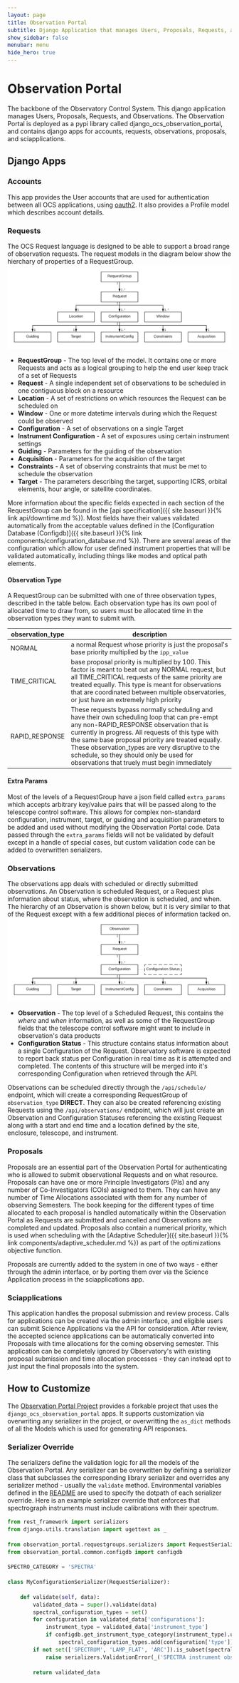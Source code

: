 ```yaml
---
layout: page
title: Observation Portal
subtitle: Django Application that manages Users, Proposals, Requests, and Observations
show_sidebar: false
menubar: menu
hide_hero: true
---
```


# Observation Portal

The backbone of the Observatory Control System. This django application manages Users, Proposals, Requests, and Observations. The Observation Portal is deployed as a pypi library called django_ocs_observation_portal, and contains django apps for accounts, requests, observations, proposals, and sciapplications.

## Django Apps

### Accounts

This app provides the User accounts that are used for authentication between all OCS applications, using [oauth2](https://django-oauth-toolkit.readthedocs.io/en/latest/). It also provides a Profile model which describes account details.

### Requests

The OCS Request language is designed to be able to support a broad range of observation requests. The request models in the diagram below show the hierchary of properties of a RequestGroup.
![Request Models](/assets/images/request_models.png)

- **RequestGroup** - The top level of the model. It contains one or more Requests and acts as a logical grouping to help the end user keep track of a set of Requests
- **Request** - A single independent set of observations to be scheduled in one contiguous block on a resource
- **Location** - A set of restrictions on which resources the Request can be scheduled on
- **Window** - One or more datetime intervals during which the Request could be observed
- **Configuration** - A set of observations on a single Target
- **Instrument Configuration** - A set of exposures using certain instrument settings
- **Guiding** - Parameters for the guiding of the observation
- **Acquisition** - Parameters for the acquisition of the target
- **Constraints** - A set of observing constraints that must be met to schedule the observation
- **Target** - The parameters describing the target, supporting ICRS, orbital elements, hour angle, or satellite coordinates.

More information about the specific fields expected in each section of the RequestGroup can be found in the [api specification]({{ site.baseurl }}{% link api/downtime.md %}). Most fields have their values validated automatically from the acceptable values defined in the [Configuration Database (Configdb)]({{ site.baseurl }}{% link components/configuration_database.md %}). There are several areas of the configuration which allow for user defined instrument properties that will be validated automatically, including things like modes and optical path elements.

#### Observation Type

A RequestGroup can be submitted with one of three observation types, described in the table below. Each observation type has its own pool of allocated time to draw from, so users must be allocated time in the observation types they want to submit with.

| observation_type | description |
| ---------------- | ------------------ |
| NORMAL | a normal Request whose priority is just the proposal's base priority multiplied by the `ipp_value` |
| TIME_CRITICAL | base proposal priority is multiplied by 100. This factor is meant to beat out any NORMAL request, but all TIME_CRITICAL requests of the same priority are treated equally. This type is meant for observations that are coordinated between multiple observatories, or just have an extremely high priority |
| RAPID_RESPONSE | These requests bypass normally scheduling and have their own scheduling loop that can pre-empt any non-RAPID_RESPONSE observation that is currently in progress. All requests of this type with the same base proposal priority are treated equally. These observation_types are very disruptive to the schedule, so they should only be used for observations that truely must begin immediately |

#### Extra Params

Most of the levels of a RequestGroup have a json field called `extra_params` which accepts arbitrary key/value pairs that will be passed along to the telescope control software. This allows for complex non-standard configuration, instrument, target, or guiding and acquisition parameters to be added and used without modifying the Observation Portal code. Data passed through the `extra_params` fields will not be validated by default except in a handle of special cases, but custom validation code can be added to overwritten serializers.

### Observations

The observations app deals with scheduled or directly submitted observations. An Observation is scheduled Request, or a Request plus information about status, where the observation is scheduled, and when. The hierarchy of an Observation is shown below, but it is very similar to that of the Request except with a few additional pieces of information tacked on.
![Observation Models](/assets/images/observation_models.png)

- **Observation** - The top level of a Scheduled Request, this contains the *where* and *when* information,
as well as some of the RequestGroup fields that the telescope control software might want to include in observation's data products
- **Configuration Status** - This structure contains status information about a single Configuration of the Request.
Observatory software is expected to report back status per Configuration in real time as it is attempted and completed.
The contents of this structure will be merged into it's corresponding Configuration when retrieved through the API.

Observations can be scheduled directly through the `/api/schedule/` endpoint, which will create a corresponding RequestGroup of `observation_type` **DIRECT**. They can also be created referencing existing Requests using the `/api/observations/` endpoint, which will just create an Observation and Configuration Statuses referencing the existing Request along with a start and end time and a location defined by the site, enclosure, telescope, and instrument.

### Proposals

Proposals are an essential part of the Observation Portal for authenticating who is allowed to submit observational Requests and on what resource. Proposals can have one or more Principle Investigators (PIs) and any number of Co-Investigators (COIs) assigned to them. They can have any number of Time Allocations associated with them for any number of observing Semesters. The book keeping for the different types of time allocated to each proposal is handled automatically within the Observation Portal as Requests are submitted and cancelled and Observations are completed and updated. Proposals also contain a numerical priority, which is used when scheduling with the [Adaptive Scheduler]({{ site.baseurl }}{% link components/adaptive_scheduler.md %}) as part of the optimizations objective function.

Proposals are currently added to the system in one of two ways - either through the admin interface, or by porting them over via the Science Application process in the sciapplications app.

### Sciapplications

This application handles the proposal submission and review process. Calls for applications can be created via the admin interface, and eligible users can submit Science Applications via the API for consideration. After review, the accepted science applications can be automatically converted into Proposals with time allocations for the coming observing semester. This application can be completely ignored by Observatory's with existing proposal submission and time allocation processes - they can instead opt to just input the final proposals into the system.

## How to Customize

The [Observation Portal Project](https://github.com/observatorycontrolsystem/observation-portal-project) provides a forkable project that uses the `django_ocs_observation_portal` apps. It supports customization via overwriting any serializer in the project, or overwritting the `as_dict` methods of all the Models which is used for generating API responses.

### Serializer Override

The serializers define the validation logic for all the models of the Observation Portal. Any serializer can be overwritten by defining a serializer class that subclasses the corresponding library serializer and overrides any serializer method - usually the `validate` method. Environmental variables defined in the [README](https://github.com/observatorycontrolsystem/observation-portal) are used to specify the dotpath of each serializer override. Here is an example serializer override that enforces that spectrograph instruments must include calibrations with their spectrum.

```python
from rest_framework import serializers
from django.utils.translation import ugettext as _

from observation_portal.requestgroups.serializers import RequestSerializer
from observation_portal.common.configdb import configdb

SPECTRO_CATEGORY = 'SPECTRA'

class MyConfigurationSerializer(RequestSerializer):

    def validate(self, data):
        validated_data = super().validate(data)
        spectral_configuration_types = set()
        for configuration in validated_data['configurations']:
            instrument_type = validated_data['instrument_type']
            if configdb.get_instrument_type_category(instrument_type).upper() == SPECTRO_CATEGORY:
                spectral_configuration_types.add(configuration['type'])
        if not set(['SPECTRUM', 'LAMP_FLAT', 'ARC']).is_subset(spectral_configuration_types):
            raise serializers.ValidationError(_('SPECTRA instrument observations must include an ARC and LAMP_FLAT in addition to the SPECTRUM'))
        
        return validated_data
```
